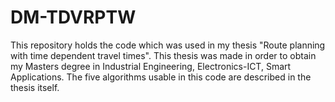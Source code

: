# DM-TDVRPTW
This repository holds the code which was used in my thesis "Route planning with time dependent travel times". This thesis was made in order to obtain my Masters degree in Industrial Engineering, Electronics-ICT, Smart Applications.
The five algorithms usable in this code are described in the thesis itself.
